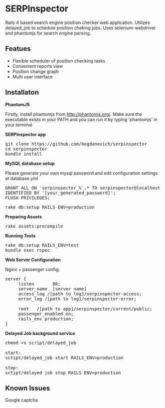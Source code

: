 SERPInspector
=============

Rails 4 based search engine position checker web application. 
Utilizes delayed_job to schedule position cheking jobs. 
Uses selenium-webdriver and phantomjs for search engine parsing.

Featues
-------------

- Flexible scheduler of position checking tasks
- Convenient reports view
- Position change graph
- Multi user interface

Installaton
-------------

**PhantomJS**

Firstly, install phantomjs from http://phantomjs.org/.
Make sure the executable exists in your PATH and you can run it by typing 'phantomjs' in your terminal

**SERPInspector app**

<pre>
git clone https://github.com/bogdanovich/serpinspector
cd serpinspector
bundle install
</pre>

**MySQL database setup**

Please generate your own mysql password and edit configuration settings at database.yml

<pre>
GRANT ALL ON `serpinspector_%`.* TO serpinspector@localhost 
IDENTIFIED BY '[your_generated_password]';
FLUSH PRIVILEGES;
</pre>

<pre>
rake db:setup RAILS_ENV=production
</pre>

**Preparing Assets**

<pre>
rake assets:precompile
</pre>

**Running Tests**

<pre>
rake db:setup RAILS_ENV=test
bundle exec rspec
</pre>

**Web Server Configuration**

Nginx + passenger config:
<pre>
server {
     listen       80;
     server_name  [server name] 
     access_log /[path to log]/serpinspector-access;
     error_log /[path to log]/serpinspector-error;
               
     root   /[path to app]/serpinspector/current/public;
     passenger_enabled on;
     rails_env production;
}
</pre>

**Delayed Job background service**

<pre>
chmod +x script/delayed_job

start:  
sctipt/delayed_job start RAILS_ENV=production

stop:
sctipt/delayed_job stop RAILS_ENV=production
</pre>


Known Issues
-------------

Google captcha
